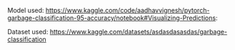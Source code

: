 Model used: https://www.kaggle.com/code/aadhavvignesh/pytorch-garbage-classification-95-accuracy/notebook#Visualizing-Predictions: 

Dataset used: https://www.kaggle.com/datasets/asdasdasasdas/garbage-classification